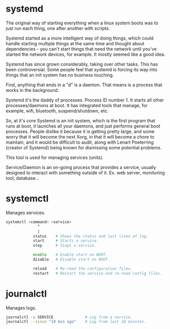 # systemd

The original way of starting everything when a linux system boots was to just run each thing, one after another with scripts.

Systemd started as a more intelligent way of doing things, which could handle starting multiple things at the same time and thought about dependencies - you can't start things that need the network until you've started the network devices, for example. It mostly seemed like a good idea.

Systemd has since grown considerably, taking over other tasks. This has been controversial. Some people feel that systemd is forcing its way into things that an init system has no business touching.

First, anything that ends in a "d" is a daemon. That means is a process that works in the background.

Systemd it's the daddy of processes. Process ID number 1. It starts all other processes/daemons at boot. It has integrated tools that manage, for example, wifi, bluetooth, suspend/shutdown, etc.

So, at it's core Systemd is an init system, which is the first program that runs at boot, it launches all your daemons, and just performs general boot processes. People dislike it because it is getting pretty large, and some worry that it will become the next Xorg, in that it will become a chore to maintain, and it would be difficult to audit, along with Lenart Poeterring (creator of Systemd) being known for dismissing some potential problems.

This tool is used for managing services (units).

Service/Daemon is an on-going process that provides a service, usually designed to interact with something outside of it. Ex. web server, monitoring tool, database...

# systemctl

Manages services.

```bash
systemctl <command> <service>
              ^
              |
            status    # Shows the status and last lines of log.
            start     # Starts a service.
            stop      # Stops a service.

            enable    # Enable start on BOOT.
            disable   # Disable start on BOOT.

            reload    # Re-read the configuration files.
            restart   # Restart the service and re-read config files.
```

# journalctl

Manages logs.

```bash
journalctl -u SERVICE              # Log from a service.
journalctl --since "10 min ago"    # Log from last 10 minutes.
```
